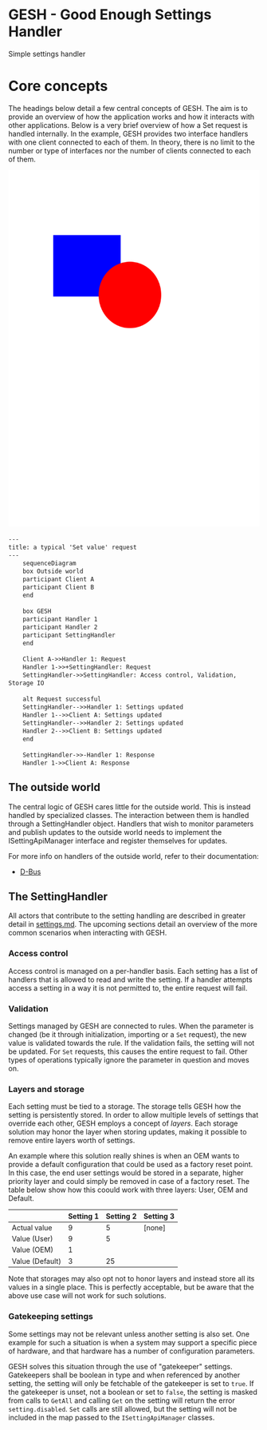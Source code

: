 # GESH - Good Enough Settings Handler

Simple settings handler

# Core concepts
The headings below detail a few central concepts of GESH. The aim is to provide
an overview of how the application works and how it interacts with other
applications. Below is a very brief overview of how a Set request is handled
internally. In the example, GESH provides two interface handlers with one
client connected to each of them. In theory, there is no limit to the number
or type of interfaces nor the number of clients connected to each of them.

![Overview](./documentation/overview.svg)

```mermaid
---
title: a typical 'Set value' request
---
    sequenceDiagram
    box Outside world
    participant Client A
    participant Client B
    end

    box GESH
    participant Handler 1
    participant Handler 2
    participant SettingHandler
    end

    Client A->>Handler 1: Request
    Handler 1->>+SettingHandler: Request
    SettingHandler->>SettingHandler: Access control, Validation, Storage IO

    alt Request successful
    SettingHandler-->>Handler 1: Settings updated
    Handler 1-->>Client A: Settings updated
    SettingHandler-->>Handler 2: Settings updated
    Handler 2-->>Client B: Settings updated
    end

    SettingHandler->>-Handler 1: Response
    Handler 1->>Client A: Response
```

## The outside world
The central logic of GESH cares little for the outside world. This is instead
handled by specialized classes. The interaction between them is handled through
a SettingHandler object. Handlers that wish to monitor parameters and publish
updates to the outside world needs to implement the ISettingApiManager
interface and register themselves for updates.

For more info on handlers of the outside world, refer to their documentation:
- [D-Bus](src/dbus/dbus.md)

## The SettingHandler
All actors that contribute to the setting handling are described in greater
detail in [settings.md](src/setting/setting.md). The upcoming sections detail
an overview of the more common scenarios when interacting with GESH.

### Access control
Access control is managed on a per-handler basis. Each setting has a list of
handlers that is allowed to read and write the setting. If a handler attempts
access a setting in a way it is not permitted to, the entire request will fail.

### Validation
Settings managed by GESH are connected to rules. When the parameter is changed
(be it through initialization, importing or a `Set` request), the new value is
validated towards the rule. If the validation fails, the setting will not be
updated. For `Set` requests, this causes the entire request to fail. Other
types of operations typically ignore the parameter in question and moves on.

### Layers and storage
Each setting must be tied to a storage. The storage tells GESH how the setting
is persistently stored. In order to allow multiple levels of settings that
override each other, GESH employs a concept of _layers_. Each storage solution
may honor the layer when storing updates, making it possible to remove entire
layers worth of settings.

An example where this solution really shines is when an OEM wants to provide a
default configuration that could be used as a factory reset point. In this
case, the end user settings would be stored in a separate, higher priority
layer and could simply be removed in case of a factory reset. The table below
show how this coould work with three layers: User, OEM and Default.

|                 | Setting 1 | Setting 2 | Setting 3 |
| --------------- | --------- | --------- | --------- |
| Actual value    | 9         | 5         | [none]    |
| Value (User)    | 9         | 5         |           |
| Value (OEM)     | 1         |           |           |
| Value (Default) | 3         | 25        |           |

Note that storages may also opt not to honor layers and instead store all its
values in a single place. This is perfectly acceptable, but be aware that the
above use case will not work for such solutions.

### Gatekeeping settings
Some settings may not be relevant unless another setting is also set. One
example for such a situation is when a system may support a specific piece of
hardware, and that hardware has a number of configuration parameters.

GESH solves this situation through the use of "gatekeeper" settings.
Gatekeepers shall be boolean in type and when referenced by another setting,
the setting will only be fetchable of the gatekeeper is set to `true`. If the
gatekeeper is unset, not a boolean or set to `false`, the setting is masked
from calls to `GetAll` and calling `Get` on the setting will return the error
`setting.disabled`. `Set` calls are still allowed, but the setting will not be
included in the map passed to the `ISettingApiManager` classes.
